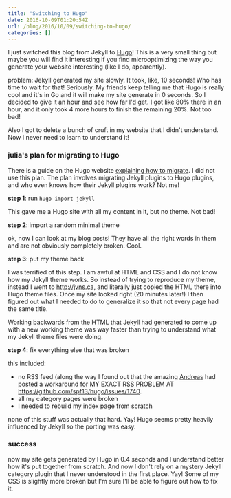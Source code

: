 ```yaml
---
title: "Switching to Hugo"
date: 2016-10-09T01:20:54Z
url: /blog/2016/10/09/switching-to-hugo/
categories: []
---
```


I just switched this blog from Jekyll to [Hugo](https://gohugo.io/)! This is a very small thing but maybe you
will find it interesting if you find microoptimizing the way you generate your website
interesting (like I do, apparently).

problem: Jekyll generated my site slowly. It took, like, 10 seconds! Who has time to wait
for that! Seriously. My friends keep telling me that Hugo is really cool and it's in Go
and it will make my site generate in 0 seconds. So I decided to give it an hour and see
how far I'd get. I got like 80% there in an hour, and it only took 4 more hours to finish
the remaining 20%. Not too bad!

Also I got to delete a bunch of cruft in my website that I didn't understand. Now I never
need to learn to understand it!

### julia's plan for migrating to Hugo

There is a guide on the Hugo website [explaining how to migrate](https://gohugo.io/tutorials/migrate-from-jekyll/). I did not use this plan. The plan involves migrating Jekyll plugins to Hugo plugins, and who even knows how their Jekyll plugins work? Not me!

**step 1**: run `hugo import jekyll`

This gave me a Hugo site with all my content in it, but no theme. Not bad!

**step 2**: import a random minimal theme

ok, now I can look at my blog posts! They have all the right words in them and are not obviously completely broken. Cool.

**step 3**: put my theme back

I was terrified of this step. I am awful at HTML and CSS and I do not know how
my Jekyll theme works. So instead of trying to reproduce my theme, instead I went to
http://jvns.ca, and literally just copied the HTML there into Hugo theme files. Once my
site looked right (20 minutes later!) I then figured out what I needed to do
to generalize it so that not every page had the same title.

Working backwards from the HTML that Jekyll had generated to come up with a new working
theme was way faster than trying to understand what my Jekyll theme files were doing.

**step 4**: fix everything else that was broken

this included:

* no RSS feed (along the way I found out that the amazing
  [Andreas](https://twitter.com/antifuchs) had posted a workaround for MY
  EXACT RSS PROBLEM AT https://github.com/spf13/hugo/issues/1740.
* all my category pages were broken
* I needed to rebuild my index page from scratch

none of this stuff was actually that hard. Yay! Hugo seems pretty heavily influenced by
Jekyll so the porting was easy.

### success

now my site gets generated by Hugo in 0.4 seconds and I understand better how it's put
together from scratch. And now I don't rely on a mystery Jekyll category plugin that I
never understood in the first place. Yay! Some of my CSS is slightly more broken but I'm
sure I'll be able to figure out how to fix it.